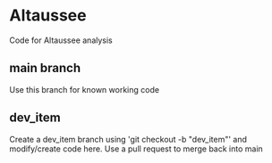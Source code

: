 # Altaussee
Code for Altaussee analysis
## main branch
Use this branch for known working code 

## dev_item
Create a dev_item branch using 'git checkout -b "dev_item"' and modify/create code here. Use a pull request to merge back into main
